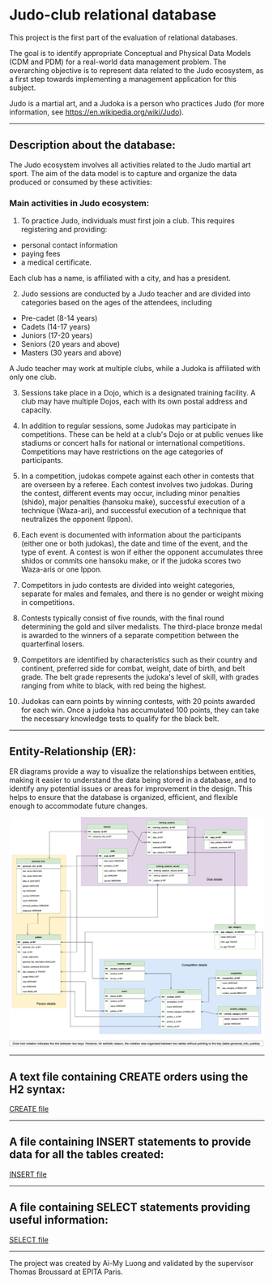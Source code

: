 # Judo-club relational database
This project is the first part of the evaluation of relational databases. 

The goal is to identify appropriate Conceptual and Physical Data Models (CDM and PDM) for a real-world data management problem. The overarching objective is to represent data related to the Judo ecosystem, as a first step towards implementing a management application for this subject. 

Judo is a martial art, and a Judoka is a person who practices Judo (for more information, see https://en.wikipedia.org/wiki/Judo). 

-----

## Description about the database: 

The Judo ecosystem involves all activities related to the Judo martial art sport. 
The aim of the data model is to capture and organize the data produced or consumed by these activities:

### Main activities in Judo ecosystem:

1. To practice Judo, individuals must first join a club. This requires registering and providing:
* personal contact information
* paying fees
* a medical certificate. 

Each club has a name, is affiliated with a city, and has a president.

2. Judo sessions are conducted by a Judo teacher and are divided into categories based on the ages of the attendees, including 
* Pre-cadet (8-14 years)
* Cadets (14-17 years)
* Juniors (17-20 years)
* Seniors (20 years and above)
* Masters (30 years and above)

A Judo teacher may work at multiple clubs, while a Judoka is affiliated with only one club.

3. Sessions take place in a Dojo, which is a designated training facility. A club may have multiple Dojos, each with its own postal address and capacity.

4. In addition to regular sessions, some Judokas may participate in competitions. These can be held at a club's Dojo or at public venues like stadiums or concert halls for national or international competitions. Competitions may have restrictions on the age categories of participants.
    
5. In a competition, judokas compete against each other in contests that are overseen by a referee. Each contest involves two judokas. During the contest, different events may occur, including minor penalties (shido), major penalties (hansoku make), successful execution of a technique (Waza-ari), and successful execution of a technique that neutralizes the opponent (Ippon). 

6. Each event is documented with information about the participants (either one or both judokas), the date and time of the event, and the type of event. A contest is won if either the opponent accumulates three shidos or commits one hansoku make, or if the judoka scores two Waza-aris or one Ippon.

7. Competitors in judo contests are divided into weight categories, separate for males and females, and there is no gender or weight mixing in competitions. 

8. Contests typically consist of five rounds, with the final round determining the gold and silver medalists. The third-place bronze medal is awarded to the winners of a separate competition between the quarterfinal losers. 

9. Competitors are identified by characteristics such as their country and continent, preferred side for combat, weight, date of birth, and belt grade. The belt grade represents the judoka's level of skill, with grades ranging from white to black, with red being the highest. 

10. Judokas can earn points by winning contests, with 20 points awarded for each win. Once a judoka has accumulated 100 points, they can take the necessary knowledge tests to qualify for the black belt.

-----
## Entity-Relationship (ER): 

ER diagrams provide a way to visualize the relationships between entities, making it easier to understand the data being stored in a database, and to identify any potential issues or areas for improvement in the design. This helps to ensure that the database is organized, efficient, and flexible enough to accommodate future changes.

![This is an image](Judo-ER-diagram-fin.png)

-----
## A text file containing CREATE orders using the H2 syntax:

[CREATE file](Judo-create-table.sql)

----- 
## A file containing INSERT statements to provide data for all the tables created:

[INSERT file](Judo-insert-data.sql)

-----
## A file containing SELECT statements providing useful information:

[SELECT file](Judo-select.sql)

-----
The project was created by Ai-My Luong and validated by the supervisor Thomas Broussard at EPITA Paris.
